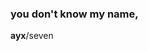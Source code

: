 ### you don't know my name,

<b>ayx</b>/seven

<!--
**7valv/7valv** is a ✨ _special_ ✨ repository because its `README.md` (this file) appears on your GitHub profile.-->
